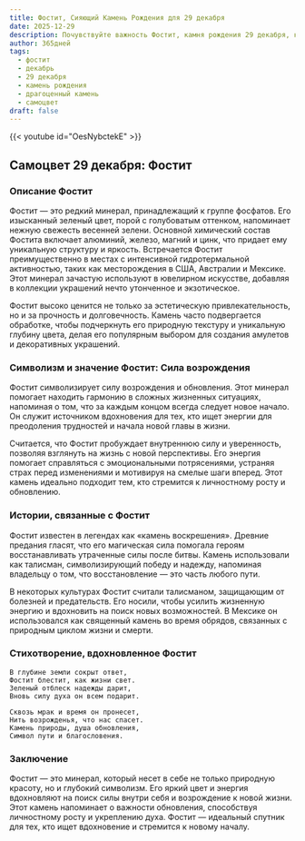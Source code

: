 ```yaml
---
title: Фостит, Сияющий Камень Рождения для 29 декабря
date: 2025-12-29
description: Почувствуйте важность Фостит, камня рождения 29 декабря, который символизирует Сила возрождения. Пусть его красота и значение осветят ваш день.
author: 365дней
tags:
  - фостит
  - декабрь
  - 29 декабря
  - камень рождения
  - драгоценный камень
  - самоцвет
draft: false
---
```


{{< youtube id="OesNybctekE" >}}

## Самоцвет 29 декабря: Фостит

### Описание Фостит

Фостит — это редкий минерал, принадлежащий к группе фосфатов. Его изысканный зеленый цвет, порой с голубоватым оттенком, напоминает нежную свежесть весенней зелени. Основной химический состав Фостита включает алюминий, железо, магний и цинк, что придает ему уникальную структуру и яркость. Встречается Фостит преимущественно в местах с интенсивной гидротермальной активностью, таких как месторождения в США, Австралии и Мексике. Этот минерал зачастую используют в ювелирном искусстве, добавляя в коллекции украшений нечто утонченное и экзотическое.

Фостит высоко ценится не только за эстетическую привлекательность, но и за прочность и долговечность. Камень часто подвергается обработке, чтобы подчеркнуть его природную текстуру и уникальную глубину цвета, делая его популярным выбором для создания амулетов и декоративных украшений.

### Символизм и значение Фостит: Сила возрождения

Фостит символизирует силу возрождения и обновления. Этот минерал помогает находить гармонию в сложных жизненных ситуациях, напоминая о том, что за каждым концом всегда следует новое начало. Он служит источником вдохновения для тех, кто ищет энергии для преодоления трудностей и начала новой главы в жизни.

Считается, что Фостит пробуждает внутреннюю силу и уверенность, позволяя взглянуть на жизнь с новой перспективы. Его энергия помогает справляться с эмоциональными потрясениями, устраняя страх перед изменениями и мотивируя на смелые шаги вперед. Этот камень идеально подходит тем, кто стремится к личностному росту и обновлению.

### Истории, связанные с Фостит

Фостит известен в легендах как «камень воскрешения». Древние предания гласят, что его магическая сила помогала героям восстанавливать утраченные силы после битвы. Камень использовали как талисман, символизирующий победу и надежду, напоминая владельцу о том, что восстановление — это часть любого пути.

В некоторых культурах Фостит считали талисманом, защищающим от болезней и предательств. Его носили, чтобы усилить жизненную энергию и вдохновить на поиск новых возможностей. В Мексике он использовался как священный камень во время обрядов, связанных с природным циклом жизни и смерти.

### Стихотворение, вдохновленное Фостит

```
В глубине земли сокрыт ответ,  
Фостит блестит, как жизни свет.  
Зеленый отблеск надежды дарит,  
Вновь силу духа он всем подарит.  

Сквозь мрак и время он пронесет,  
Нить возрожденья, что нас спасет.  
Камень природы, душа обновления,  
Символ пути и благословения.  
```

### Заключение

Фостит — это минерал, который несет в себе не только природную красоту, но и глубокий символизм. Его яркий цвет и энергия вдохновляют на поиск силы внутри себя и возрождение к новой жизни. Этот камень напоминает о важности обновления, способствуя личностному росту и укреплению духа. Фостит — идеальный спутник для тех, кто ищет вдохновение и стремится к новому началу.
